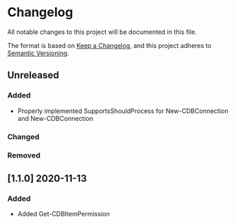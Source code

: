 # Changelog
All notable changes to this project will be documented in this file.

The format is based on [Keep a Changelog](https://keepachangelog.com/en/1.0.0/),
and this project adheres to [Semantic Versioning](https://semver.org/spec/v2.0.0.html).

## Unreleased
### Added
- Properly implemented SupportsShouldProcess for New-CDBConnection and New-CDBConnection 
### Changed
### Removed

## [1.1.0] 2020-11-13
### Added
- Added Get-CDBItemPermission